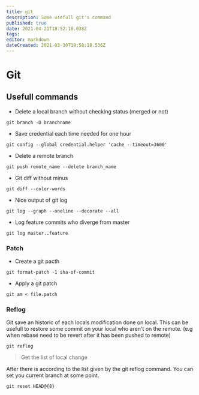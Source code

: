 ```yaml
---
title: git
description: Some usefull git's command
published: true
date: 2021-04-21T18:52:18.038Z
tags: 
editor: markdown
dateCreated: 2021-03-30T19:58:18.536Z
---
```


# Git

## Usefull commands

* Delete a local branch without checking status (merged or not)

```shell
git branch -D branchname
```

* Save credential each time needed for one hour

```shell
git config --global credential.helper 'cache --timeout=3600'
```

* Delete a remote branch

```shell
git push remote_name --delete branch_name
```

* Git diff without minus

```shell
git diff --color-words
```

* Nice output of git log

```shell
git log --graph --oneline --decorate --all
```

* Log feature commits who diverge from master

```shell
git log master..feature
```

### Patch

* Create a git pacth

```shell
git format-patch -1 sha-of-commit
```

* Apply a git patch

```shell
git am < file.patch
```

### Reflog

Git save an historic of each locals modification done on local. This can be usefull to restore some commit on your local who aren't on the remote. (e.g when rebase need to be revert after it has been pushed to remote)

```shell
git reflog
```
> Get the list of local change

After there is according to the list given by the git reflog command. You can set you current branch at some point.

```shell
git reset HEAD@{8}
```

